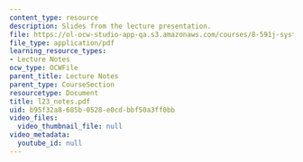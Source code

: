 ```yaml
---
content_type: resource
description: Slides from the lecture presentation.
file: https://ol-ocw-studio-app-qa.s3.amazonaws.com/courses/8-591j-systems-biology-fall-2004/b95f32a8685b0528e0cdbbf50a3ff0bb_l23_notes.pdf
file_type: application/pdf
learning_resource_types:
- Lecture Notes
ocw_type: OCWFile
parent_title: Lecture Notes
parent_type: CourseSection
resourcetype: Document
title: l23_notes.pdf
uid: b95f32a8-685b-0528-e0cd-bbf50a3ff0bb
video_files:
  video_thumbnail_file: null
video_metadata:
  youtube_id: null
---
```

